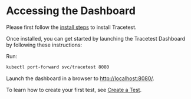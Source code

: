 # Accessing the Dashboard

Please first follow the [install steps](installing.md) to install Tracetest.

Once installed, you can get started by launching the Tracetest Dashboard by following these instructions:

Run:

```sh
kubectl port-forward svc/tracetest 8080
```

Launch the dashboard in a browser to [http://localhost:8080/](http://localhost:8080/).

To learn how to create your first test, see [Create a Test](create-test.md).